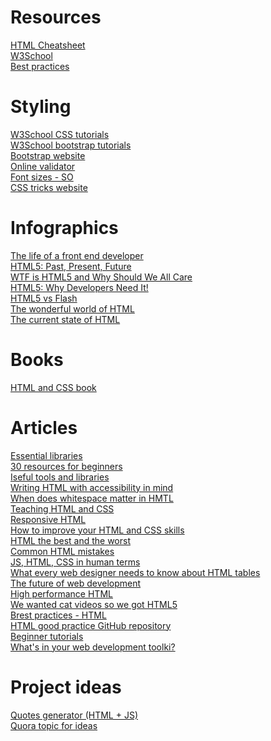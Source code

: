 # Resources 

<a href ="http://www.simplehtmlguide.com/cheatsheet.php"> HTML Cheatsheet </a> <br>
<a href = "https://www.w3schools.com/html/default.asp">  W3School </a><br>
<a href = "https://code.tutsplus.com/tutorials/30-html-best-practices-for-beginners--net-4957"> Best practices </a> <br>

# Styling 
<a href = "https://www.w3schools.com/css/"> W3School CSS tutorials </a> <br>
<a href = "https://www.w3schools.com/bootstrap/default.asp"> W3School bootstrap tutorials</a> <br>
<a href = "https://getbootstrap.com"> Bootstrap website </a> <br>
<a href = "https://validator.w3.org/#validate_by_uri+with_options"> Online validator </a> <br>
<a href = "https://stackoverflow.com/questions/8726843/should-i-be-using-absolute-font-sizes-small-medium-large-et-al"> Font sizes - SO </a> <br>
<a href = "https://css-tricks.com"> CSS tricks website </a> <br>

# Infographics
<a href = "http://www.skilledup.com/articles/life-front-end-web-developer-infographic"> The life of a front end developer </a> <br>
<a href = "http://www.dotcominfoway.com/blog/dot-com-infoway-releases-html5-infographic"> HTML5: Past, Present, Future </a>  <br>
<a href = "https://visual.ly/community/infographic/technology/wtf-html5-and-why-should-we-all-care"> WTF is HTML5 and Why Should We All Care </a>  <br>
<a href = "https://visual.ly/community/infographic/technology/html5-why-developers-need-it"> HTML5: Why Developers Need It! </a>  <br>
<a href = "http://www.onemorelevel.com/html-5-vs-flash-games/"> HTML5 vs Flash </a> <br>
<a href = "http://www.htmlgoodies.com/html5/the-wonderful-world-of-html5.html#fbid=efuC3Ux-9h3"> The wonderful world of 
HTML </a> <br>
<a href = "https://visual.ly/community/infographic/technology/current-state-html5"> The current state of HTML </a>
 <br>
# Books
<a href = "http://www.htmlandcssbook.com"> HTML and CSS book</a> <br>


# Articles
<a href ="https://medium.com/wd-tips-tricks/essential-html-css-and-javascript-tools-and-libraries-bbd39b4ed7a"> Essential libraries</a> <br>
<a href = "https://medium.com/wd-tips-tricks/30-html-css-resources-for-beginners-4e4d0af4b44b"> 30 resources for beginners </a> <br>
<a href = "https://medium.com/web-development-zone/amazingly-useful-html-css-and-javascript-tools-and-libraries-d73b10fbae29"> Iseful tools and libraries </a> <br>
<a href = "https://medium.com/alistapart/writing-html-with-accessibility-in-mind-a62026493412"> Writing HTML with accessibility in mind </a> <br>
<a href = "https://medium.com/@patrickbrosset/when-does-white-space-matter-in-html-b90e8a7cdd33"> When does whitespace matter in HMTL </a> <br>
<a href = "https://medium.com/@tanya/teaching-html-and-css-f93fb1c960e7"> Teaching HTML and CSS </a> <br>
<a href = "https://medium.com/@Code_Analysis/responsive-html-tutorial-36163533ca54"> Responsive HTML</a> <br>
<a href = "https://medium.com/@shayhowe/how-to-improve-your-html-css-skills-be7097245d2a">How to improve your HTML and CSS skills </a> <br>
<a href = "https://mondaynote.com/bloated-html-the-best-and-the-worse-cac6eb06496d"> HTML the best and the worst</a> <br>
<a href = "https://medium.com/@joelennon/common-html-mistakes-de28db16b964"> Common HTML mistakes </a> <br>
<a href = "https://medium.com/@narrowd/html-css-js-in-human-terms-36f0b4c35f6d"> JS, HTML, CSS in human terms </a> <br>
<a href = "https://medium.com/@AlexDevero/what-every-web-designer-needs-to-know-about-html-tables-d02278c364da"> What every web designer needs to know about HTML tables</a> <br>
<a href = "https://medium.com/dev-rocket/components-the-future-of-html-development-f692b5b6e22b"> The future of web development</a> <br>
<a href = "https://medium.com/sam-dutton/high-performance-html-d40262388f29"> High performance HTML</a> <br>
<a href = "https://medium.com/@janusboye/we-wanted-cat-videos-so-we-got-html5-4be1f93257d2"> We wanted cat videos so we got HTML5 </a> <br>
<a href = "https://www.webpagefx.com/blog/web-design/20-html-best-practices-you-should-follow/"> Brest practices - HTML </a> <br>
<a href = "https://github.com/hail2u/html-best-practices"> HTML good practice GitHub repository </a> <br>
<a href = "http://www.skilledup.com/articles/free-beginner-html-tutorials"> Beginner tutorials </a> <br>
<a href = "http://www.skilledup.com/articles/whats-in-your-web-development-toolkit-launch-academy"> What's in your web development toolki? </a> <br>

# Project ideas

<a href = "https://medium.freecodecamp.com/creating-a-bare-bones-quote-generator-with-javascript-and-html-for-absolute-beginners-5264e1725f08"> Quotes generator (HTML + JS)</a> <br>
<a href = "https://www.quora.com/What-are-some-good-HTML-projects-for-beginning-programmers"> Quora topic for ideas </a> <br>
